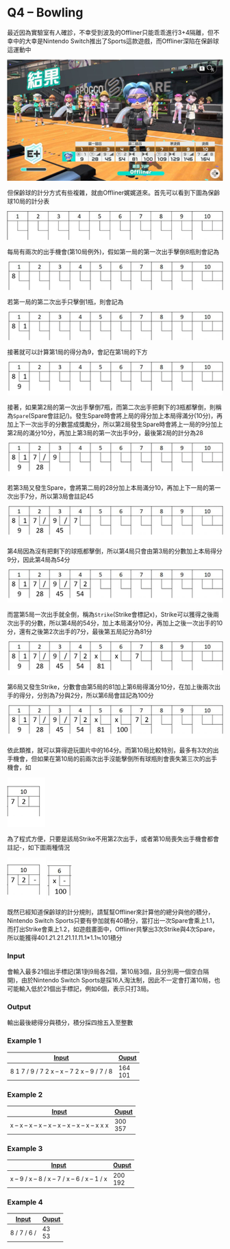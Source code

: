 # Q4 – Bowling
最近因為實驗室有人確診，不幸受到波及的Offliner只能乖乖進行3+4隔離，但不幸中的大幸是Nintendo Switch推出了Sports這款遊戲，而Offliner深陷在保齡球這運動中

![Switch Sports](./img/switch_sport.jpg)

但保齡球的計分方式有些複雜，就由Offliner娓娓道來。首先可以看到下圖為保齡球10局的計分表

![Bowling 1](./img/bowling1.jpg)

每局有兩次的出手機會(第10局例外)，假如第一局的第一次出手擊倒8瓶則會記為

![Bowling 2](./img/bowling2.png)

若第一局的第二次出手只擊倒1瓶，則會記為

![Bowling 3](./img/bowling3.png)

接著就可以計算第1局的得分為9，會記在第1局的下方

![Bowling 4](./img/bowling4.png)

接著，如果第2局的第一次出手擊倒7瓶，而第二次出手把剩下的3瓶都擊倒，則稱為`Spare`(Spare會註記/)。發生Spare時會將上局的得分加上本局得滿分(10分)，再加上下一次出手的分數當成獎勵分，所以第2局發生Spare時會將上一局的9分加上第2局的滿分10分，再加上第3局的第一次出手9分，最後第2局的計分為28

![Bowling 5](./img/bowling5.png)

若第3局又發生Spare，會將第二局的28分加上本局滿分10，再加上下一局的第一次出手7分，所以第3局會註記45

![Bowling 6](./img/bowling6.png)

第4局因為沒有把剩下的球瓶都擊倒，所以第4局只會由第3局的分數加上本局得分9分，因此第4局為54分

![Bowling 7](./img/bowling7.png)

而當第5局一次出手就全倒，稱為`Strike`(Strike會標記x)，Strike可以獲得之後兩次出手的分數，所以第4局的54分，加上本局滿分10分，再加上之後一次出手的10分，還有之後第2次出手的7分，最後第五局記分為81分

![Bowling 8](./img/bowling8.png)

第6局又發生Strike，分數會由第5局的81加上第6局得滿分10分，在加上後兩次出手的得分，分別為7分與2分，所以第6局會註記為100分

![Bowling 9](./img/bowling9.png)

依此類推，就可以算得遊玩圖片中的164分。而第10局比較特別，最多有3次的出手機會，但如果在第10局的前兩次出手沒能擊倒所有球瓶則會喪失第三次的出手機會，如

![Bowling 10](./img/bowling10.png)

為了程式方便，只要是該局Strike不用第2次出手，或者第10局喪失出手機會都會註記-，如下圖兩種情況

![Bowling 11](./img/bowling11.png)
![Bowling 12](./img/bowling12.png)

既然已經知道保齡球的計分規則，請幫幫Offliner來計算他的總分與他的積分，Nintendo Switch Sports只要有參加就有40積分，當打出一次Spare會乘上1.1，而打出Strike會乘上1.2，如遊戲畫面中，Offliner共擊出3次Strike與4次Spare，所以能獲得40*1.2*1.2*1.2*1.1*1.1*1.1*1.1≒101積分 

### Input
會輸入最多21個出手標記(第1到9局各2個，第10局3個，且分別用一個空白隔開)，由於Nintendo Switch Sports是採16人淘汰制，因此不一定會打滿10局，也可能輸入低於21個出手標記，例如6個，表示只打3局。

### Output
輸出最後總得分與積分，積分採四捨五入至整數

### Example 1
|[Input](./example_testcase/0.in)|[Ouput](./example_testcase/0.out)|
|-|-|
|8 1 7 / 9 / 7 2 x – x – 7 2 x – 9 / 7 / 8|164<br>101|

### Example 2
|[Input](./example_testcase/1.in)|[Ouput](./example_testcase/1.out)|
|-|-|
|x – x – x – x – x – x – x – x – x – x x x|300<br>357|

### Example 3
|[Input](./example_testcase/2.in)|[Ouput](./example_testcase/2.out)|
|-|-|
|x – 9 / x – 8 / x – 7 / x – 6 / x – 1 / x|200<br>192|

### Example 4
|[Input](./example_testcase/3.in)|[Ouput](./example_testcase/3.out)|
|-|-|
|8 / 7 / 6 /|43<br>53|